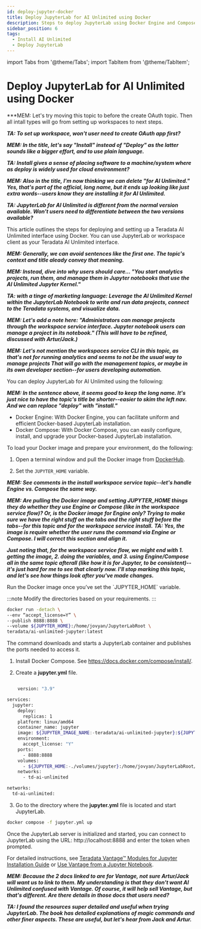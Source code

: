 ```yaml
---
id: deploy-jupyter-docker
title: Deploy JupyterLab for AI Unlimited using Docker
description: Steps to deploy JupyterLab using Docker Engine and Compose file.
sidebar_position: 6
tags:
  - Install AI Unlimited
  - Deploy JupyterLab
---
```

import Tabs from '@theme/Tabs';
import TabItem from '@theme/TabItem';

# Deploy JupyterLab for AI Unlimited using Docker

***MEM: Let's try moving this topic to before the create OAuth topic. Then all intall types will go from setting up workspaces to next steps.

***TA: To set up workspace, won't user need to create OAuth app first?***

***MEM: In the title, let's say "Install" instead of "Deploy" as the latter sounds like a bigger effort, and to use plain language.***

***TA: Install gives a sense of placing software to a machine/system where as deploy is widely used  for cloud environment?***

***MEM: Also in the title, I'm now thinking we can delete "for AI Unlimited." Yes, that's part of the official, long name, but it ends up looking like just extra words--users know they are installing it for AI Unlimited.***

***TA: JupyterLab for AI Unlimited is different from the normal version available. Won't users need to differentiate between the two versions available?***

This article outlines the steps for deploying and setting up a Teradata AI Unlimited interface using Docker. You can use JupyterLab or workspace client as your Teradata AI Unlimited interface.

***MEM: Generally, we can avoid sentences like the first one. The topic's context and title aleady convey that meaning.***

***MEM: Instead, dive into why users should care... "You start analytics projects, run them, and manage them in Jupyter notebooks that use the AI Unlimited Jupyter Kernel."***

***TA: with a tinge of marketing language: Leverage the AI Unlimited Kernel within the JupyterLab Notebook to write and run data projects, connect to the Teradata systems, and visualize data.*** 

***MEM: Let's add a note here: "Administrators can manage projects through the workspace service interface. Jupyter notebook users can manage a project in its notebook." (This will have to be refined, discussed with Artur/Jack.)***

***MEM: Let's not mention the workspaces service CLI in this topic, as that's not for running analytics and seems to not be the usual way to manage projects That will go with the management topics, or maybe in its own developer section--for users developing automation.***

You can deploy JupyterLab for AI Unlimited using the following: 

***MEM: In the sentence above, it seems good to keep the long name. It's just nice to have the topic's title be shorter--easier to skim the left nav. And we can replace "deploy" with "install."***

- Docker Engine: With Docker Engine, you can facilitate uniform and efficient Docker-based JupyterLab installation.
- Docker Compose: With Docker Compose, you can easily configure, install, and upgrade your Docker-based JupyterLab installation.

To load your Docker image and prepare your environment, do the following:

  1. Open a terminal window and pull the Docker image from [DockerHub](https://hub.docker.com/r/teradata/ai-unlimited-jupyter).
   
  2. Set the `JUPYTER_HOME` variable.

***MEM: See comments in the install workspace service topic--let's handle Engine vs. Compose the same way.***

***MEM: Are pulling the Docker image and setting JUPYTER_HOME things they do whether they use Engine or Compose (like in the workspace service flow)? Or, is the Docker image for Engine only? Trying to make sure we have the right stuff on the tabs and the right stuff before the tabs--for this topic and for the workspace service install.***
***TA: Yes, the image is require whether the user runs the command via Engine or Compose. I will correct this section and align it.***

***Just noting that, for the workspace service flow, we might end with 1. getting the image, 2. doing the variables, and 3. using Engine/Compose all in the same topic afterall (like how it is for Jupyter, to be consistent)--it's just hard for me to see that clearly now. I'll stop marking this topic, and let's see how things look after you've made changes.***

<Tabs>
  <TabItem value="Engine" label="Docker Engine" default>
  Run the Docker image once you’ve set the `JUPYTER_HOME` variable.
    
:::note
Modify the directories based on your requirements.
:::

   ```bash title="Docker Engine Run"
docker run -detach \
  --env “accept_license=Y” \
  --publish 8888:8888 \
  --volume ${JUPYTER_HOME}:/home/jovyan/JupyterLabRoot \
  teradata/ai-unlimited-jupyter:latest
   
   ```
  The command downloads and starts a JupyterLab container and publishes the ports needed to access it.

  </TabItem>
  <TabItem value="Compose" label="Docker Compose">
   
1. Install Docker Compose. See https://docs.docker.com/compose/install/.

2.	Create a **jupyter.yml** file.

```bash title="Jupyter Docker Compose"

    version: "3.9"

services:
  jupyter:
    deploy:
      replicas: 1
    platform: linux/amd64
    container_name: jupyter
    image: ${JUPYTER_IMAGE_NAME:-teradata/ai-unlimited-jupyter}:${JUPYTER_IMAGE_TAG:-latest}
    environment:
      accept_license: "Y"
    ports:
      - 8888:8888
    volumes:
      - ${JUPYTER_HOME:-./volumes/jupyter}:/home/jovyan/JupyterLabRoot/userdata
    networks:
      - td-ai-unlimited

networks:
  td-ai-unlimited:

```
   
3. Go to the directory where the **jupyter.yml** file is located and start JupyterLab.

```bash title="Docker Compose Run
docker compose -f jupyter.yml up
```

  </TabItem>
  </Tabs>

Once the JupyterLab server is initialized and started, you can connect to JupyterLab using the URL: http://localhost:8888 and enter the token when prompted. 

For detailed instructions, see [Teradata Vantage™ Modules for Jupyter Installation Guide](https://docs.teradata.com/r/Teradata-VantageTM-Modules-for-Jupyter-Installation-Guide/Teradata-Vantage-Modules-for-Jupyter/Teradata-Vantage-Modules-for-Jupyter) or [Use Vantage from a Jupyter Notebook](https://quickstarts.teradata.com/jupyter.html).

***MEM: Because the 2 docs linked to are for Vantage, not sure Artur/Jack will want us to link to them. My understanding is that they don't want AI Unlimited confused with Vantage. Of course, it will help sell Vantage, but that's different. Are there details in those docs that users need?***

***TA: I found the resources super detailed and useful when trying JupyterLab. The book has detailed explanations of magic commands and other finer aspects. These are useful, but let's hear from Jack and Artur.***